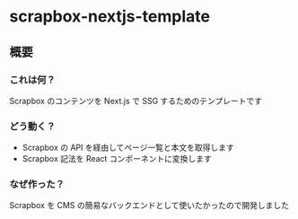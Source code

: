 # scrapbox-nextjs-template

## 概要

### これは何？

Scrapbox のコンテンツを Next.js で SSG するためのテンプレートです

### どう動く？

- Scrapbox の API を経由してページ一覧と本文を取得します
- Scrapbox 記法を React コンポーネントに変換します

### なぜ作った？

Scrapbox を CMS の簡易なバックエンドとして使いたかったので開発しました

